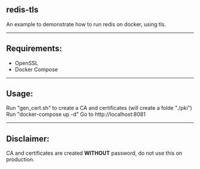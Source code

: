 redis-tls
---
An example to demonstrate how to run redis on docker, using tls.

---
## Requirements:
* OpenSSL
* Docker Compose
---
## Usage:
Run "gen_cert.sh" to create a CA and certificates (will create a folde "./pki")
Run "docker-compose up -d"
Go to http://localhost:8081

---
## Disclaimer:
CA and certificates are created **WITHOUT** password, do not use this on production.
